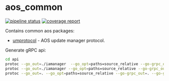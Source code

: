 # aos_common

[![pipeline status](https://gitpct.epam.com/epmd-aepr/aos_common/badges/master/pipeline.svg)](https://gitpct.epam.com/epmd-aepr/aos_common/commits/master) [![coverage report](https://gitpct.epam.com/epmd-aepr/aos_common/badges/master/coverage.svg)](https://gitpct.epam.com/epmd-aepr/aos_common/commits/master)

Contains common aos packages:

* [umprotocol](doc/umprotocol.md) - AOS update manager protocol.

Generate gRPC api:

```bash
cd api
protoc --go_out=./iamanager  --go_opt=paths=source_relative --go-grpc_out=./iamanager  --go-grpc_opt=paths=source_relative iamanager/iamanager.proto -I iamanager/ -I ./iamanager/
protoc --go_out=./iamanager --go_opt=paths=source_relative --go-grpc_out=./iamanager --go-grpc_opt=paths=source_relative iamanager/iamanagerpublic.proto -I ./iamanager/
protoc --go_out=. --go_opt=paths=source_relative --go-grpc_out=. --go-grpc_opt=paths=source_relative updatemanager/updatemanager.proto
```

